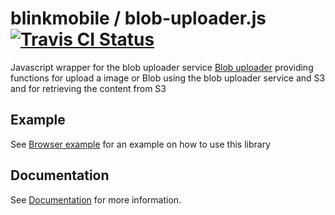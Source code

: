 # blinkmobile / blob-uploader.js [![Travis CI Status](https://travis-ci.org/blinkmobile/blob-uploader.js.svg?branch=master)](https://travis-ci.org/blinkmobile/blob-uploader.js) 
Javascript wrapper for the blob uploader service [Blob uploader](https://github.com/blinkmobile/blob-uploader) providing functions for upload a image or Blob using the blob uploader service and S3 and for retrieving the content from S3

## Example
See [Browser example](example/index.html) for an example on how to use this library

## Documentation
See [Documentation](./docs/README.md) for more information.
